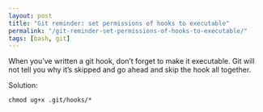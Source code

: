 ```yaml
---
layout: post
title: "Git reminder: set permissions of hooks to executable"
permalink: "/git-reminder-set-permissions-of-hooks-to-executable/"
tags: [bash, git]
---
```


When you’ve written a git hook, don’t forget to make it executable. Git will not tell you why it’s skipped and go ahead and skip the hook all together.

Solution:

    chmod ug+x .git/hooks/*

